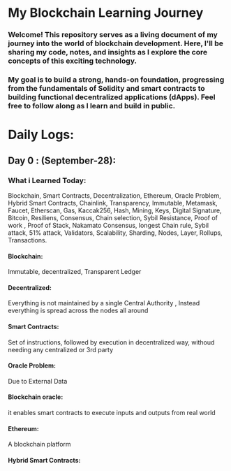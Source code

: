 # My Blockchain Learning Journey

### Welcome! This repository serves as a living document of my journey into the world of blockchain development. Here, I'll be sharing my code, notes, and insights as I explore the core concepts of this exciting technology.

### My goal is to build a strong, hands-on foundation, progressing from the fundamentals of Solidity and smart contracts to building functional decentralized applications (dApps). Feel free to follow along as I learn and build in public.

# Daily Logs:
## Day 0 : (September-28):  
### What i Learned Today:  
Blockchain, Smart Contracts, Decentralization, Ethereum, Oracle Problem, Hybrid Smart Contracts, Chainlink, Transparency, Immutable, Metamask, Faucet, Etherscan, Gas, Kaccak256, Hash, Mining, Keys, Digital Signature, Bitcoin, Resiliens, Consensus, Chain selection, Sybil Resistance, Proof of work , Proof of Stack, Nakamato Consensus, longest Chain rule, Sybil attack, 51% attack, Validators, Scalability, Sharding, Nodes, Layer, Rollups, Transactions.

#### Blockchain: 
Immutable, decentralized, Transparent Ledger  

#### Decentralized: 
Everything is not maintained by a single Central Authority , Instead everything is spread across the nodes all around  

#### Smart Contracts: 
Set of instructions, followed by execution in decentralized way, withoud needing any centralized or 3rd party  

#### Oracle Problem: 
Due to External Data  

#### Blockchain oracle: 
it enables smart contracts to execute inputs and outputs from real world  

#### Ethereum: 
A blockchain platform  

#### Hybrid Smart Contracts: 


